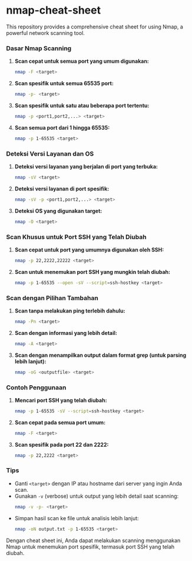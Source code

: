 # nmap-cheat-sheet
This repository provides a comprehensive cheat sheet for using Nmap, a powerful network scanning tool.

### Dasar Nmap Scanning
1. **Scan cepat untuk semua port yang umum digunakan:**
   ```bash
   nmap -F <target>
   ```

2. **Scan spesifik untuk semua 65535 port:**
   ```bash
   nmap -p- <target>
   ```

3. **Scan spesifik untuk satu atau beberapa port tertentu:**
   ```bash
   nmap -p <port1,port2,...> <target>
   ```

4. **Scan semua port dari 1 hingga 65535:**
   ```bash
   nmap -p 1-65535 <target>
   ```

### Deteksi Versi Layanan dan OS
1. **Deteksi versi layanan yang berjalan di port yang terbuka:**
   ```bash
   nmap -sV <target>
   ```

2. **Deteksi versi layanan di port spesifik:**
   ```bash
   nmap -sV -p <port1,port2,...> <target>
   ```

3. **Deteksi OS yang digunakan target:**
   ```bash
   nmap -O <target>
   ```

### Scan Khusus untuk Port SSH yang Telah Diubah
1. **Scan cepat untuk port yang umumnya digunakan oleh SSH:**
   ```bash
   nmap -p 22,2222,22222 <target>
   ```

2. **Scan untuk menemukan port SSH yang mungkin telah diubah:**
   ```bash
   nmap -p 1-65535 --open -sV --script=ssh-hostkey <target>
   ```

### Scan dengan Pilihan Tambahan
1. **Scan tanpa melakukan ping terlebih dahulu:**
   ```bash
   nmap -Pn <target>
   ```

2. **Scan dengan informasi yang lebih detail:**
   ```bash
   nmap -A <target>
   ```

3. **Scan dengan menampilkan output dalam format grep (untuk parsing lebih lanjut):**
   ```bash
   nmap -oG <outputfile> <target>
   ```

### Contoh Penggunaan
1. **Mencari port SSH yang telah diubah:**
   ```bash
   nmap -p 1-65535 -sV --script=ssh-hostkey <target>
   ```

2. **Scan cepat pada semua port umum:**
   ```bash
   nmap -F <target>
   ```

3. **Scan spesifik pada port 22 dan 2222:**
   ```bash
   nmap -p 22,2222 <target>
   ```

### Tips
- Ganti `<target>` dengan IP atau hostname dari server yang ingin Anda scan.
- Gunakan `-v` (verbose) untuk output yang lebih detail saat scanning:
  ```bash
  nmap -v -p- <target>
  ```
- Simpan hasil scan ke file untuk analisis lebih lanjut:
  ```bash
  nmap -oN output.txt -p 1-65535 <target>
  ```

Dengan cheat sheet ini, Anda dapat melakukan scanning menggunakan Nmap untuk menemukan port spesifik, termasuk port SSH yang telah diubah.
